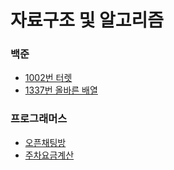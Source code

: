 # 자료구조 및 알고리즘

### 백준
- [1002번 터렛](https://github.com/Naellu/TIL/blob/master/DS%20%26%20algorithm/solved/BOJ/%ED%84%B0%EB%A0%9B(1002).md)
- [1337번 올바른 배열](https://github.com/Naellu/TIL/blob/master/DS%20%26%20algorithm/solved/BOJ/%EC%98%AC%EB%B0%94%EB%A5%B8-%EB%B0%B0%EC%97%B4(1337).md)


### 프로그래머스
- [오픈채팅방](https://github.com/Naellu/TIL/blob/9c4e87e0a738c30303336b8347543df50b368225/DS%20%26%20algorithm/solved/programmers/%EC%98%A4%ED%94%88%EC%B1%84%ED%8C%85%EB%B0%A9(42888).md)
- [주차요금계산](https://github.com/Naellu/knowledge/blob/master/DS%20%26%20algorithm/solved/programmers/%EC%A3%BC%EC%B0%A8%EC%9A%94%EA%B8%88%EA%B3%84%EC%82%B0(92341).md)